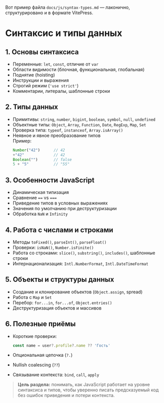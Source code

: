 Вот пример файла `docs/js/syntax-types.md` — лаконично, структурировано и в формате VitePress.

# Синтаксис и типы данных

## 1. Основы синтаксиса
- Переменные: `let`, `const`, отличие от `var`
- Области видимости (блочная, функциональная, глобальная)
- Поднятие (hoisting)
- Инструкции и выражения
- Строгий режим (`'use strict'`)
- Комментарии, литералы, шаблонные строки

## 2. Типы данных
- Примитивы: `string`, `number`, `bigint`, `boolean`, `symbol`, `null`, `undefined`
- Объектные типы: `Object`, `Array`, `Function`, `Date`, `RegExp`, `Map`, `Set`
- Проверка типа: `typeof`, `instanceof`, `Array.isArray()`
- Неявное и явное преобразование типов  
  Пример:
  ```js
  Number("42")      // 42
  +"42"             // 42
  Boolean("")       // false
  5 + "5"           // "55"
    ```

## 3. Особенности JavaScript

* Динамическая типизация
* Сравнение `==` vs `===`
* Приведение типов в условных выражениях
* Значения по умолчанию при деструктуризации
* Обработка `NaN` и `Infinity`

## 4. Работа с числами и строками

* Методы `toFixed()`, `parseInt()`, `parseFloat()`
* Проверки: `isNaN()`, `Number.isFinite()`
* Работа со строками: `slice()`, `substring()`, `includes()`, шаблонные строки
* Интернационализация: `Intl.NumberFormat`, `Intl.DateTimeFormat`

## 5. Объекты и структуры данных

* Создание и клонирование объектов (`Object.assign`, spread)
* Работа с `Map` и `Set`
* Перебор: `for...in`, `for...of`, `Object.entries()`
* Деструктуризация объектов и массивов

## 6. Полезные приёмы

* Короткие проверки:

  ```js
  const name = user?.profile?.name ?? 'Гость'
  ```
* Опциональная цепочка (`?.`)
* Nullish coalescing (`??`)
* Связывание контекста: `bind`, `call`, `apply`

> **Цель раздела:** понимать, как JavaScript работает на уровне синтаксиса и типов, чтобы уверенно писать предсказуемый код без ошибок приведения и потери контекста.

